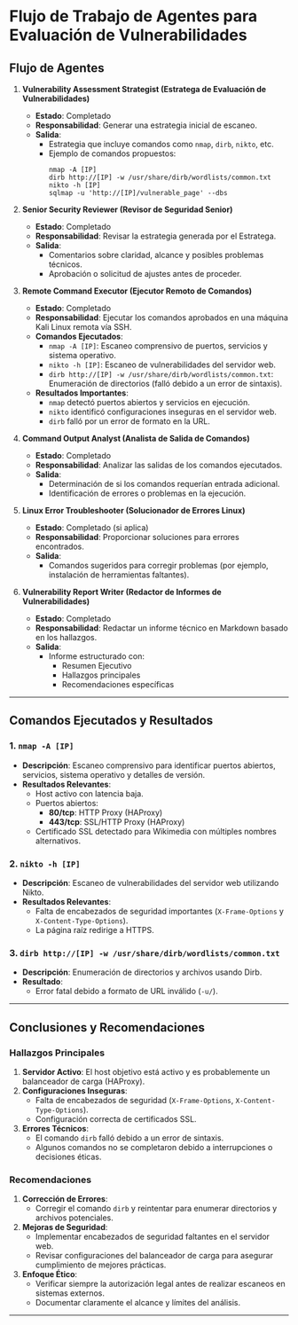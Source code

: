 # Flujo de Trabajo de Agentes para Evaluación de Vulnerabilidades

## Flujo de Agentes

1. **Vulnerability Assessment Strategist (Estratega de Evaluación de Vulnerabilidades)**
   - **Estado**: Completado
   - **Responsabilidad**: Generar una estrategia inicial de escaneo.
   - **Salida**:
     - Estrategia que incluye comandos como `nmap`, `dirb`, `nikto`, etc.
     - Ejemplo de comandos propuestos:
       ```
       nmap -A [IP]
       dirb http://[IP] -w /usr/share/dirb/wordlists/common.txt
       nikto -h [IP]
       sqlmap -u 'http://[IP]/vulnerable_page' --dbs
       ```

2. **Senior Security Reviewer (Revisor de Seguridad Senior)**
   - **Estado**: Completado
   - **Responsabilidad**: Revisar la estrategia generada por el Estratega.
   - **Salida**:
     - Comentarios sobre claridad, alcance y posibles problemas técnicos.
     - Aprobación o solicitud de ajustes antes de proceder.

3. **Remote Command Executor (Ejecutor Remoto de Comandos)**
   - **Estado**: Completado
   - **Responsabilidad**: Ejecutar los comandos aprobados en una máquina Kali Linux remota vía SSH.
   - **Comandos Ejecutados**:
     - `nmap -A [IP]`: Escaneo comprensivo de puertos, servicios y sistema operativo.
     - `nikto -h [IP]`: Escaneo de vulnerabilidades del servidor web.
     - `dirb http://[IP] -w /usr/share/dirb/wordlists/common.txt`: Enumeración de directorios (falló debido a un error de sintaxis).
   - **Resultados Importantes**:
     - `nmap` detectó puertos abiertos y servicios en ejecución.
     - `nikto` identificó configuraciones inseguras en el servidor web.
     - `dirb` falló por un error de formato en la URL.

4. **Command Output Analyst (Analista de Salida de Comandos)**
   - **Estado**: Completado
   - **Responsabilidad**: Analizar las salidas de los comandos ejecutados.
   - **Salida**:
     - Determinación de si los comandos requerían entrada adicional.
     - Identificación de errores o problemas en la ejecución.

5. **Linux Error Troubleshooter (Solucionador de Errores Linux)**
   - **Estado**: Completado (si aplica)
   - **Responsabilidad**: Proporcionar soluciones para errores encontrados.
   - **Salida**:
     - Comandos sugeridos para corregir problemas (por ejemplo, instalación de herramientas faltantes).

6. **Vulnerability Report Writer (Redactor de Informes de Vulnerabilidades)**
   - **Estado**: Completado
   - **Responsabilidad**: Redactar un informe técnico en Markdown basado en los hallazgos.
   - **Salida**:
     - Informe estructurado con:
       - Resumen Ejecutivo
       - Hallazgos principales
       - Recomendaciones específicas

---

## Comandos Ejecutados y Resultados

### 1. `nmap -A [IP]`
- **Descripción**: Escaneo comprensivo para identificar puertos abiertos, servicios, sistema operativo y detalles de versión.
- **Resultados Relevantes**:
  - Host activo con latencia baja.
  - Puertos abiertos:
    - **80/tcp**: HTTP Proxy (HAProxy)
    - **443/tcp**: SSL/HTTP Proxy (HAProxy)
  - Certificado SSL detectado para Wikimedia con múltiples nombres alternativos.

### 2. `nikto -h [IP]`
- **Descripción**: Escaneo de vulnerabilidades del servidor web utilizando Nikto.
- **Resultados Relevantes**:
  - Falta de encabezados de seguridad importantes (`X-Frame-Options` y `X-Content-Type-Options`).
  - La página raíz redirige a HTTPS.

### 3. `dirb http://[IP] -w /usr/share/dirb/wordlists/common.txt`
- **Descripción**: Enumeración de directorios y archivos usando Dirb.
- **Resultado**:
  - Error fatal debido a formato de URL inválido (`-u/`).

---

## Conclusiones y Recomendaciones

### Hallazgos Principales
1. **Servidor Activo**: El host objetivo está activo y es probablemente un balanceador de carga (HAProxy).
2. **Configuraciones Inseguras**:
   - Falta de encabezados de seguridad (`X-Frame-Options`, `X-Content-Type-Options`).
   - Configuración correcta de certificados SSL.
3. **Errores Técnicos**:
   - El comando `dirb` falló debido a un error de sintaxis.
   - Algunos comandos no se completaron debido a interrupciones o decisiones éticas.

### Recomendaciones
1. **Corrección de Errores**:
   - Corregir el comando `dirb` y reintentar para enumerar directorios y archivos potenciales.
2. **Mejoras de Seguridad**:
   - Implementar encabezados de seguridad faltantes en el servidor web.
   - Revisar configuraciones del balanceador de carga para asegurar cumplimiento de mejores prácticas.
3. **Enfoque Ético**:
   - Verificar siempre la autorización legal antes de realizar escaneos en sistemas externos.
   - Documentar claramente el alcance y límites del análisis.

---
